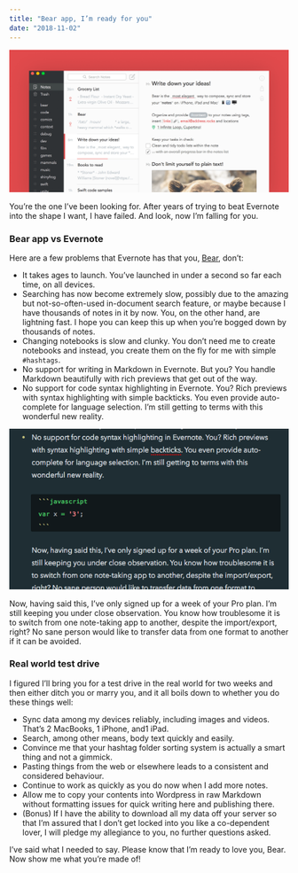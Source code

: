 ```yaml
---
title: "Bear app, I’m ready for you"
date: "2018-11-02"
---
```


![bear app screenshot nick ang blog](images/bear-app-screenshot.png)

You’re the one I’ve been looking for. After years of trying to beat Evernote into the shape I want, I have failed. And look, now I’m falling for you.

### Bear app vs Evernote

Here are a few problems that Evernote has that you, [Bear](https://bear.app/), don’t:

- It takes ages to launch. You’ve launched in under a second so far each time, on all devices.
- Searching has now become extremely slow, possibly due to the amazing but not-so-often-used in-document search feature, or maybe because I have thousands of notes in it by now. You, on the other hand, are lightning fast. I hope you can keep this up when you’re bogged down by thousands of notes.
- Changing notebooks is slow and clunky. You don’t need me to create notebooks and instead, you create them on the fly for me with simple `#hashtags`.
- No support for writing in Markdown in Evernote. But you? You handle Markdown beautifully with rich previews that get out of the way.
- No support for code syntax highlighting in Evernote. You? Rich previews with syntax highlighting with simple backticks. You even provide auto-complete for language selection. I’m still getting to terms with this wonderful new reality.

![bear app nick ang blog](images/bear-app-nick-ang-blog.png)

Now, having said this, I’ve only signed up for a week of your Pro plan. I’m still keeping you under close observation. You know how troublesome it is to switch from one note-taking app to another, despite the import/export, right? No sane person would like to transfer data from one format to another if it can be avoided.

### Real world test drive

I figured I’ll bring you for a test drive in the real world for two weeks and then either ditch you or marry you, and it all boils down to whether you do these things well:

- Sync data among my devices reliably, including images and videos. That’s 2 MacBooks, 1 iPhone, and1 iPad.
- Search, among other means, body text quickly and easily.
- Convince me that your hashtag folder sorting system is actually a smart thing and not a gimmick.
- Pasting things from the web or elsewhere leads to a consistent and considered behaviour.
- Continue to work as quickly as you do now when I add more notes.
- Allow me to copy your contents into Wordpress in raw Markdown without formatting issues for quick writing here and publishing there.
- (Bonus) If I have the ability to download all my data off your server so that I’m assured that I don’t get locked into you like a co-dependent lover, I will pledge my allegiance to you, no further questions asked.

I’ve said what I needed to say. Please know that I’m ready to love you, Bear. Now show me what you’re made of!
